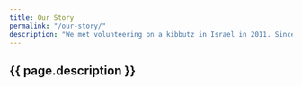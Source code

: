 ```yaml
---
title: Our Story
permalink: "/our-story/"
description: "We met volunteering on a kibbutz in Israel in 2011. Since then we've followed our passion to serve some of the world's deepest needs."
---
```


## {{ page.description }}
